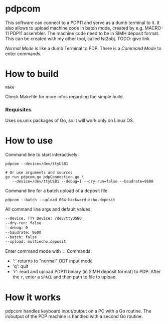 # pdpcom
This software can connect to a PDP11 and serve as a dumb terminal to it. It also allows to upload 
machine code in batch mode, created by e.g. MACRO-11 PDP11 assembler. 
The machine code need to be in SIMH deposit format. 
This can be created with my other tool, called lst2obj. TODO: give link

*Normal Mode* is like a dumb Terminal to PDP. There is a *Command Mode* to enter commands.

# How to build
```shell
make
```
Check Makefile for more infos regarding the simple build.

### Requisites
Uses os.unix packages of Go, so it will work only on Linux OS.

# How to use
Command line to start interactively:
```shell
pdpcom --device=/dev/ttyUSB1

# Or use arguments and sources
go run pdpcom.go pdpConnection.go \
   --device=/dev/ttyUSB1 --debug=1 --dry-run=false --baudrate=9600
```

Command line for a batch upload of a deposit file:
```shell
pdpcom --batch --upload 064-backward-echo.deposit 
```

All command line args and default values:
```bash
--device, TTY Device: /dev/ttyUSB0
--dry-run: false
--debug: 0
--baudrate: 9600
--batch: false
--upload: multiecho.deposit
```

Enter command mode with ```:```. Commands:
* ':' returns to "normal" ODT input mode
* 'q': quit
* 'r': read and upload PDP11 binary (in SIMH deposit format) to PDP. 
  After the ```r```, enter a ```SPACE``` and then path to file to upload.


# How it works
pdpcom handles keyboard input/output on a PC with a Go routine.
The in/output of the PDP machine is handled with a second Go routine.
